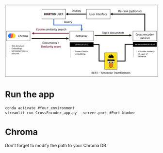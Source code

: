 ![image](retriever.png)
# Run the app 

```
conda activate #Your_environment
streamlit run CrossEncoder_app.py --server.port #Port Number
```

# Chroma

Don't forget to modify the path to your Chroma DB
